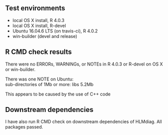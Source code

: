 ## Test environments
* local OS X install, R 4.0.3
* local OS X install, R-devel
* Ubuntu 16.04.6 LTS (on travis-ci), R 4.0.2
* win-builder (devel and release)

## R CMD check results
There were no ERRORs, WARNINGs, or NOTEs in R 4.0.3 or R-devel on OS X or win-builder.

There was one NOTE on Ubuntu:   
sub-directories of 1Mb or more:
    libs   5.2Mb

This appears to be caused by the use of C++ code

## Downstream dependencies

I have also run R CMD check on downstream dependencies of HLMdiag.
All packages passed.
